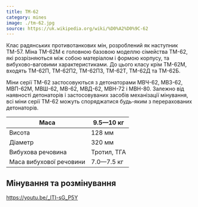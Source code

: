 ```yaml
---
title: ТМ-62
category: mines
image: ./tm-62.jpg
source: https://uk.wikipedia.org/wiki/%D0%A2%D0%9C-62
---
```


Клас радянських противотанкових мін, розроблений як наступник ТМ-57. Міна ТМ-62М є головною базовою моделлю сімейства ТМ-62, які розрізняються між собою матеріалом і формою корпусу, та вибухово-ваговими характеристиками. До цього класу крім ТМ-62М, входять ТМ-62П, ТМ-62П2, ТМ-62П3, ТМ-62Т, ТМ-62Д та ТМ-62Б.

Міни серії ТМ-62 застосовуються з детонаторами МВЧ-62, МВЗ-62, МВП-62М, МВШ-62, МВ-62, МВД-62, МВН-72 і МВН-80. Залежно від наявності детонаторів і застосовуваних засобів механізації мінування, всі міни серії ТМ-62 можуть споряджатися будь-яким з перерахованих детонаторів.

| Маса                    | 9.5—10 кг   |
| ----------------------- | ----------- |
| Висота                  | 128 мм      |
| Діаметр                 | 320 мм      |
| Вибухова речовина       | Тротил, ТГА |
| Маса вибухової речовини | 7.0—7.5 кг  |

## Мінування та розмінування

https://youtu.be/_lTI-sG_P5Y
